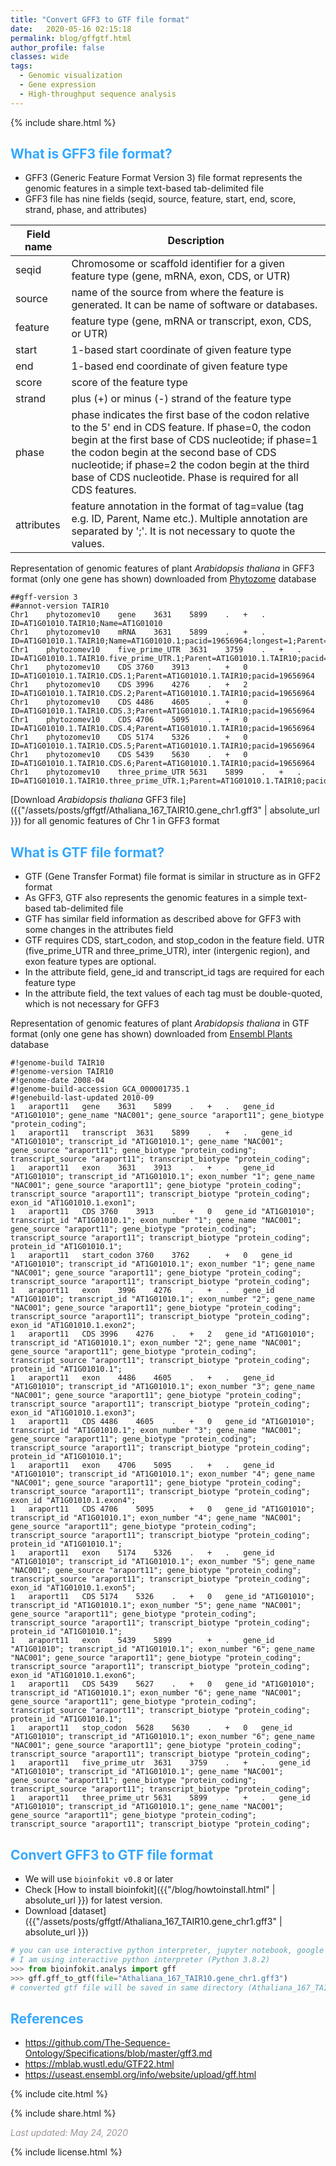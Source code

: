 ```yaml
---
title: "Convert GFF3 to GTF file format"
date:   2020-05-16 02:15:18
permalink: blog/gffgtf.html
author_profile: false
classes: wide
tags:
  - Genomic visualization
  - Gene expression
  - High-throughput sequence analysis
---
```


<p>
{% include  share.html %}
</p>

## <span style="color:#33a8ff">What is GFF3 file format?</span>
- GFF3 (Generic Feature Format Version 3) file format represents the genomic features in a simple text-based tab-delimited file
- GFF3 file has nine fields (seqid, source, feature, start, end, score, strand, phase, and attributes)

| Field name | Description |
|----|----|
| seqid | Chromosome or scaffold identifier for a given feature type (gene, mRNA, exon, CDS, or UTR) |
| source | name of the source from where the feature is generated. It can be name of software or databases.|
| feature  | feature type (gene, mRNA or transcript, exon, CDS, or UTR) |
| start | 1-based start coordinate of given feature type |
| end | 1-based end coordinate of given feature type |
| score | score of the feature type |
| strand | plus (+) or minus (-) strand of the feature type |
| phase | phase indicates the first base of the codon relative to the 5' end in CDS feature. If phase=0, the codon begin at the first base of CDS nucleotide; if phase=1 the codon begin at the second base of CDS nucleotide; if phase=2 the codon begin at the third base of CDS nucleotide. Phase is required for all CDS features.|
| attributes | feature annotation in the format of tag=value (tag e.g. ID, Parent, Name etc.). Multiple annotation are separated by ';'. It is not necessary to quote the values. |

Representation of genomic features of plant <i>Arabidopsis thaliana</i> in GFF3 format (only one gene has shown) downloaded from
<a href="https://phytozome.jgi.doe.gov/pz/portal.html">Phytozome</a> database

```
##gff-version 3
##annot-version TAIR10
Chr1	phytozomev10	gene	3631	5899	.	+	.	ID=AT1G01010.TAIR10;Name=AT1G01010
Chr1	phytozomev10	mRNA	3631	5899	.	+	.	ID=AT1G01010.1.TAIR10;Name=AT1G01010.1;pacid=19656964;longest=1;Parent=AT1G01010.TAIR10
Chr1	phytozomev10	five_prime_UTR	3631	3759	.	+	.	ID=AT1G01010.1.TAIR10.five_prime_UTR.1;Parent=AT1G01010.1.TAIR10;pacid=19656964
Chr1	phytozomev10	CDS	3760	3913	.	+	0	ID=AT1G01010.1.TAIR10.CDS.1;Parent=AT1G01010.1.TAIR10;pacid=19656964
Chr1	phytozomev10	CDS	3996	4276	.	+	2	ID=AT1G01010.1.TAIR10.CDS.2;Parent=AT1G01010.1.TAIR10;pacid=19656964
Chr1	phytozomev10	CDS	4486	4605	.	+	0	ID=AT1G01010.1.TAIR10.CDS.3;Parent=AT1G01010.1.TAIR10;pacid=19656964
Chr1	phytozomev10	CDS	4706	5095	.	+	0	ID=AT1G01010.1.TAIR10.CDS.4;Parent=AT1G01010.1.TAIR10;pacid=19656964
Chr1	phytozomev10	CDS	5174	5326	.	+	0	ID=AT1G01010.1.TAIR10.CDS.5;Parent=AT1G01010.1.TAIR10;pacid=19656964
Chr1	phytozomev10	CDS	5439	5630	.	+	0	ID=AT1G01010.1.TAIR10.CDS.6;Parent=AT1G01010.1.TAIR10;pacid=19656964
Chr1	phytozomev10	three_prime_UTR	5631	5899	.	+	.	ID=AT1G01010.1.TAIR10.three_prime_UTR.1;Parent=AT1G01010.1.TAIR10;pacid=19656964
```

[Download <i>Arabidopsis thaliana</i> GFF3 file]({{"/assets/posts/gffgtf/Athaliana_167_TAIR10.gene_chr1.gff3" | absolute_url }}) for all genomic
features of Chr 1 in GFF3 format

## <span style="color:#33a8ff">What is GTF file format?</span>
- GTF (Gene Transfer Format) file format is similar in structure as in GFF2 format
- As GFF3, GTF also represents the genomic features in a simple text-based tab-delimited file
- GTF has similar field information as described above for GFF3 with some changes in the attributes field
- GTF requires CDS, start_codon, and stop_codon in the feature field. UTR (five_prime_UTR and three_prime_UTR), inter (intergenic region), and exon feature types are optional.
- In the attribute field, gene_id and transcript_id tags are required for each feature type
- In the attribute field, the text values of each tag must be double-quoted, which is not necessary for GFF3

Representation of genomic features of plant <i>Arabidopsis thaliana</i> in GTF format (only one gene has shown) downloaded from
<a href="https://plants.ensembl.org/index.html">Ensembl Plants</a> database
```
#!genome-build TAIR10
#!genome-version TAIR10
#!genome-date 2008-04
#!genome-build-accession GCA_000001735.1
#!genebuild-last-updated 2010-09
1	araport11	gene	3631	5899	.	+	.	gene_id "AT1G01010"; gene_name "NAC001"; gene_source "araport11"; gene_biotype "protein_coding";
1	araport11	transcript	3631	5899	.	+	.	gene_id "AT1G01010"; transcript_id "AT1G01010.1"; gene_name "NAC001"; gene_source "araport11"; gene_biotype "protein_coding"; transcript_source "araport11"; transcript_biotype "protein_coding";
1	araport11	exon	3631	3913	.	+	.	gene_id "AT1G01010"; transcript_id "AT1G01010.1"; exon_number "1"; gene_name "NAC001"; gene_source "araport11"; gene_biotype "protein_coding"; transcript_source "araport11"; transcript_biotype "protein_coding"; exon_id "AT1G01010.1.exon1";
1	araport11	CDS	3760	3913	.	+	0	gene_id "AT1G01010"; transcript_id "AT1G01010.1"; exon_number "1"; gene_name "NAC001"; gene_source "araport11"; gene_biotype "protein_coding"; transcript_source "araport11"; transcript_biotype "protein_coding"; protein_id "AT1G01010.1";
1	araport11	start_codon	3760	3762	.	+	0	gene_id "AT1G01010"; transcript_id "AT1G01010.1"; exon_number "1"; gene_name "NAC001"; gene_source "araport11"; gene_biotype "protein_coding"; transcript_source "araport11"; transcript_biotype "protein_coding";
1	araport11	exon	3996	4276	.	+	.	gene_id "AT1G01010"; transcript_id "AT1G01010.1"; exon_number "2"; gene_name "NAC001"; gene_source "araport11"; gene_biotype "protein_coding"; transcript_source "araport11"; transcript_biotype "protein_coding"; exon_id "AT1G01010.1.exon2";
1	araport11	CDS	3996	4276	.	+	2	gene_id "AT1G01010"; transcript_id "AT1G01010.1"; exon_number "2"; gene_name "NAC001"; gene_source "araport11"; gene_biotype "protein_coding"; transcript_source "araport11"; transcript_biotype "protein_coding"; protein_id "AT1G01010.1";
1	araport11	exon	4486	4605	.	+	.	gene_id "AT1G01010"; transcript_id "AT1G01010.1"; exon_number "3"; gene_name "NAC001"; gene_source "araport11"; gene_biotype "protein_coding"; transcript_source "araport11"; transcript_biotype "protein_coding"; exon_id "AT1G01010.1.exon3";
1	araport11	CDS	4486	4605	.	+	0	gene_id "AT1G01010"; transcript_id "AT1G01010.1"; exon_number "3"; gene_name "NAC001"; gene_source "araport11"; gene_biotype "protein_coding"; transcript_source "araport11"; transcript_biotype "protein_coding"; protein_id "AT1G01010.1";
1	araport11	exon	4706	5095	.	+	.	gene_id "AT1G01010"; transcript_id "AT1G01010.1"; exon_number "4"; gene_name "NAC001"; gene_source "araport11"; gene_biotype "protein_coding"; transcript_source "araport11"; transcript_biotype "protein_coding"; exon_id "AT1G01010.1.exon4";
1	araport11	CDS	4706	5095	.	+	0	gene_id "AT1G01010"; transcript_id "AT1G01010.1"; exon_number "4"; gene_name "NAC001"; gene_source "araport11"; gene_biotype "protein_coding"; transcript_source "araport11"; transcript_biotype "protein_coding"; protein_id "AT1G01010.1";
1	araport11	exon	5174	5326	.	+	.	gene_id "AT1G01010"; transcript_id "AT1G01010.1"; exon_number "5"; gene_name "NAC001"; gene_source "araport11"; gene_biotype "protein_coding"; transcript_source "araport11"; transcript_biotype "protein_coding"; exon_id "AT1G01010.1.exon5";
1	araport11	CDS	5174	5326	.	+	0	gene_id "AT1G01010"; transcript_id "AT1G01010.1"; exon_number "5"; gene_name "NAC001"; gene_source "araport11"; gene_biotype "protein_coding"; transcript_source "araport11"; transcript_biotype "protein_coding"; protein_id "AT1G01010.1";
1	araport11	exon	5439	5899	.	+	.	gene_id "AT1G01010"; transcript_id "AT1G01010.1"; exon_number "6"; gene_name "NAC001"; gene_source "araport11"; gene_biotype "protein_coding"; transcript_source "araport11"; transcript_biotype "protein_coding"; exon_id "AT1G01010.1.exon6";
1	araport11	CDS	5439	5627	.	+	0	gene_id "AT1G01010"; transcript_id "AT1G01010.1"; exon_number "6"; gene_name "NAC001"; gene_source "araport11"; gene_biotype "protein_coding"; transcript_source "araport11"; transcript_biotype "protein_coding"; protein_id "AT1G01010.1";
1	araport11	stop_codon	5628	5630	.	+	0	gene_id "AT1G01010"; transcript_id "AT1G01010.1"; exon_number "6"; gene_name "NAC001"; gene_source "araport11"; gene_biotype "protein_coding"; transcript_source "araport11"; transcript_biotype "protein_coding";
1	araport11	five_prime_utr	3631	3759	.	+	.	gene_id "AT1G01010"; transcript_id "AT1G01010.1"; gene_name "NAC001"; gene_source "araport11"; gene_biotype "protein_coding"; transcript_source "araport11"; transcript_biotype "protein_coding";
1	araport11	three_prime_utr	5631	5899	.	+	.	gene_id "AT1G01010"; transcript_id "AT1G01010.1"; gene_name "NAC001"; gene_source "araport11"; gene_biotype "protein_coding"; transcript_source "araport11"; transcript_biotype "protein_coding";
```

<!-- [Download <i>Arabidopsis thaliana</i> GTF file]({{"/assets/posts/gffgtf/Athaliana_TAIR10.gene_chr1.gtf" | absolute_url }}) for all genomic
features of Chr 1 in GTF format (file size more than git minimum quota)-->

## <span style="color:#33a8ff">Convert GFF3 to GTF file format</span>
- We will use `bioinfokit v0.8` or later
- Check [How to install bioinfokit]({{"/blog/howtoinstall.html" | absolute_url }}) for latest version.
- Download [dataset]({{"/assets/posts/gffgtf/Athaliana_167_TAIR10.gene_chr1.gff3" | absolute_url }})

```python
# you can use interactive python interpreter, jupyter notebook, google colab, spyder or python code
# I am using interactive python interpreter (Python 3.8.2)
>>> from bioinfokit.analys import gff
>>> gff.gff_to_gtf(file="Athaliana_167_TAIR10.gene_chr1.gff3")
# converted gtf file will be saved in same directory (Athaliana_167_TAIR10.gene_chr1.gtf)
```


## <span style="color:#33a8ff">References</span>
- https://github.com/The-Sequence-Ontology/Specifications/blob/master/gff3.md
- https://mblab.wustl.edu/GTF22.html
- https://useast.ensembl.org/info/website/upload/gff.html

<p>
{% include  cite.html %}
</p>

<p>
{% include  share.html %}
</p>

<span style="color:#9e9696"><i> Last updated: May 24, 2020</i> </span>

<p>
{% include  license.html %}
</p>